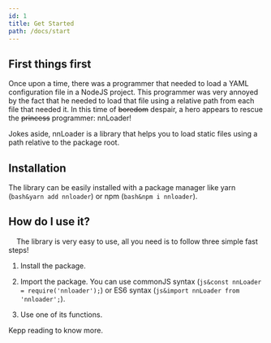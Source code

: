 ```yaml
---
id: 1
title: Get Started
path: /docs/start
---
```


## First things first

Once upon a time, there was a programmer that needed to load a YAML configuration file in a NodeJS project. This programmer was very annoyed by the fact that he needed to load that file using a relative path from each file that needed it. In this time of ~~boredom~~ despair, a hero appears to rescue the ~~princess~~ programmer: nnLoader!

Jokes aside, nnLoader is a library that helps you to load static files using a path relative to the package root.

## Installation

The library can be easily installed with a package manager like yarn (`bash&yarn add nnloader`) or npm (`bash&npm i nnloader`).

## How do I use it?

    The library is very easy to use, all you need is to follow three simple fast steps!

1. Install the package.

2. Import the package. You can use commonJS syntax (`js&const nnLoader = require('nnloader');`) or ES6 syntax (`js&import nnLoader from 'nnloader';`).

3. Use one of its functions.

Kepp reading to know more.
